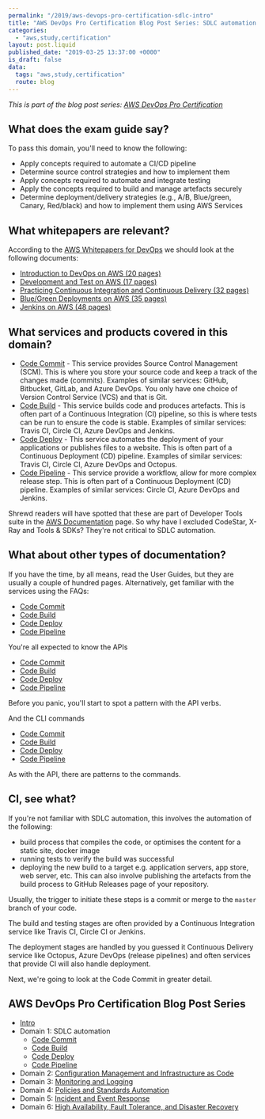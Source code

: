 ```yaml
---
permalink: "/2019/aws-devops-pro-certification-sdlc-intro"
title: "AWS DevOps Pro Certification Blog Post Series: SDLC automation introduction"
categories:
  - "aws,study,certification"
layout: post.liquid
published_date: "2019-03-25 13:37:00 +0000"
is_draft: false
data:
  tags: "aws,study,certification"
  route: blog
---
```


_This is part of the blog post series: [AWS DevOps Pro Certification](/2019/aws-devops-pro-certification-intro/)_

## What does the exam guide say?

To pass this domain, you'll need to know the following:

- Apply concepts required to automate a CI/CD pipeline
- Determine source control strategies and how to implement them
- Apply concepts required to automate and integrate testing
- Apply the concepts required to build and manage artefacts securely
- Determine deployment/delivery strategies (e.g., A/B, Blue/green, Canary, Red/black) and how to
implement them using AWS Services

## What whitepapers are relevant?

According to the [AWS Whitepapers for DevOps](https://aws.amazon.com/whitepapers/#dev-ops) we should look at the following documents:

- [Introduction to DevOps on AWS (20 pages)](https://d1.awsstatic.com/whitepapers/AWS_DevOps.pdf)
- [Development and Test on AWS (17 pages)](https://d1.awsstatic.com/whitepapers/aws-development-test-environments.pdf)
- [Practicing Continuous Integration and Continuous Delivery (32 pages)](https://d1.awsstatic.com/whitepapers/DevOps/practicing-continuous-integration-continuous-delivery-on-AWS.pdf)
- [Blue/Green Deployments on AWS (35 pages)](https://d1.awsstatic.com/whitepapers/AWS_Blue_Green_Deployments.pdf)
- [Jenkins on AWS (48 pages)](https://d1.awsstatic.com/whitepapers/jenkins-on-aws.pdf)

## What services and products covered in this domain?

- [Code Commit](https://docs.aws.amazon.com/codecommit/index.html?id=docs_gateway#lang/en_us) - This service provides Source Control Management (SCM). This is where you store your source code and keep a track of the changes made (commits). Examples of similar services: GitHub, Bitbucket, GitLab, and Azure DevOps. You only have one choice of Version Control Service (VCS) and that is Git.
- [Code Build](https://docs.aws.amazon.com/codebuild/index.html?id=docs_gateway#lang/en_us) - This service builds code and produces artefacts. This is often part of a Continuous Integration (CI) pipeline, so this is where tests can be run to ensure the code is stable. Examples of similar services: Travis CI, Circle CI, Azure DevOps and Jenkins.
- [Code Deploy](https://docs.aws.amazon.com/codedeploy/index.html?id=docs_gateway#lang/en_us) -  This service automates the deployment of your applications or publishes files to a website. This is often part of a Continuous Deployment (CD) pipeline. Examples of similar services: Travis CI, Circle CI, Azure DevOps and Octopus.
- [Code Pipeline](https://docs.aws.amazon.com/codepipeline/index.html?id=docs_gateway#lang/en_us) - This service provide a workflow, allow for more complex release step. This is often part of a Continuous Deployment (CD) pipeline. Examples of similar services: Circle CI, Azure DevOps and Jenkins. 

Shrewd readers will have spotted that these are part of Developer Tools suite in the [AWS Documentation](https://docs.aws.amazon.com/index.html?nc2=h_ql_doc#lang/en_us) page. So why have I excluded CodeStar, X-Ray and Tools & SDKs? They're not critical to SDLC automation.

## What about other types of documentation?

If you have the time, by all means, read the User Guides, but they are usually a couple of hundred pages. Alternatively, get familiar with the services using the FAQs:

- [Code Commit](https://aws.amazon.com/codecommit/faqs/)
- [Code Build](https://aws.amazon.com/codebuild/faqs/)
- [Code Deploy](https://aws.amazon.com/codedeploy/faqs/)
- [Code Pipeline](https://aws.amazon.com/codepipeline/faqs/)

You're all expected to know the APIs

- [Code Commit](https://docs.aws.amazon.com/codecommit/latest/APIReference/index.html)
- [Code Build](https://docs.aws.amazon.com/codebuild/latest/APIReference/Welcome.html)
- [Code Deploy](https://docs.aws.amazon.com/codedeploy/latest/APIReference/index.html)
- [Code Pipeline](https://docs.aws.amazon.com/codepipeline/latest/APIReference/index.html)

Before you panic, you'll start to spot a pattern with the API verbs.

And the CLI commands

- [Code Commit](https://docs.aws.amazon.com/cli/latest/reference/codecommit/index.html)
- [Code Build](https://docs.aws.amazon.com/cli/latest/reference/codebuild/index.html)
- [Code Deploy](https://docs.aws.amazon.com/cli/latest/reference/deploy/index.html)
- [Code Pipeline](https://docs.aws.amazon.com/cli/latest/reference/codepipeline/index.html)

As with the API, there are patterns to the commands.

## CI, see what?

If you're not familiar with SDLC automation, this involves the automation of the following:

- build process that compiles the code, or optimises the content for a static site, docker image
- running tests to verify the build was successful
- deploying the new build to a target e.g. application servers, app store, web server, etc. This can also involve publishing the artefacts from the build process to GitHub Releases page of your repository.

Usually, the trigger to initiate these steps is a commit or merge to the `master` branch of your code.

The build and testing stages are often provided by a Continuous Integration service like Travis CI, Circle CI or Jenkins.

The deployment stages are handled by you guessed it Continuous Delivery service like Octopus, Azure DevOps (release pipelines) and often services that provide CI will also handle deployment.

Next, we're going to look at the Code Commit in greater detail.

## AWS DevOps Pro Certification Blog Post Series

- [Intro](/2019/aws-devops-pro-certification-intro/)
- Domain 1: SDLC automation
  - [Code Commit](/2019/aws-devops-pro-certification-code-commit/)
  - [Code Build](/2019/blog/aws-devops-pro-certification-code-build/)
  - [Code Deploy](/2019/aws-devops-pro-certification-code-deploy/)
  - [Code Pipeline](/2019/aws-devops-pro-certification-code-pipeline)
- Domain 2: [Configuration Management and Infrastructure as Code](/2019/aws-devops-pro-certification-configuration-management-and-infrastructure-as-code-intro)
- Domain 3: [Monitoring and Logging](/2019/aws-devops-pro-certification-monitoring-and-logging)
- Domain 4: [Policies and Standards Automation](/2019/aws-devops-pro-certification-policy-standards-automation/)
- Domain 5: [Incident and Event Response](/2019/aws-devops-pro-certification-incident-and-event-response/)
- Domain 6: [High Availability, Fault Tolerance, and Disaster Recovery](/2019/aws-devops-pro-certification-high-availability-fault-tolerance-disaster-recover/)
